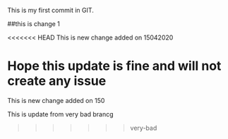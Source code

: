 This is my first commit in GIT.

##this is change 1

<<<<<<< HEAD
This is new change added on 15042020

Hope this update is fine and will not create any issue
=======
This is new change added on 150

This is update from very bad brancg
>>>>>>> very-bad
